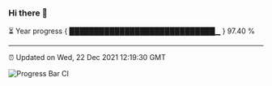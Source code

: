 ### Hi there 👋

⏳ Year progress { █████████████████████████████▁ } 97.40 %

---

⏰ Updated on Wed, 22 Dec 2021 12:19:30 GMT

![Progress Bar CI](https://github.com/liununu/liununu/workflows/Progress%20Bar%20CI/badge.svg)
